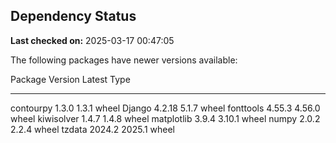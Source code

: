 ## Dependency Status

**Last checked on:** 2025-03-17 00:47:05

The following packages have newer versions available:

Package    Version Latest Type
---------- ------- ------ -----
contourpy  1.3.0   1.3.1  wheel
Django     4.2.18  5.1.7  wheel
fonttools  4.55.3  4.56.0 wheel
kiwisolver 1.4.7   1.4.8  wheel
matplotlib 3.9.4   3.10.1 wheel
numpy      2.0.2   2.2.4  wheel
tzdata     2024.2  2025.1 wheel
